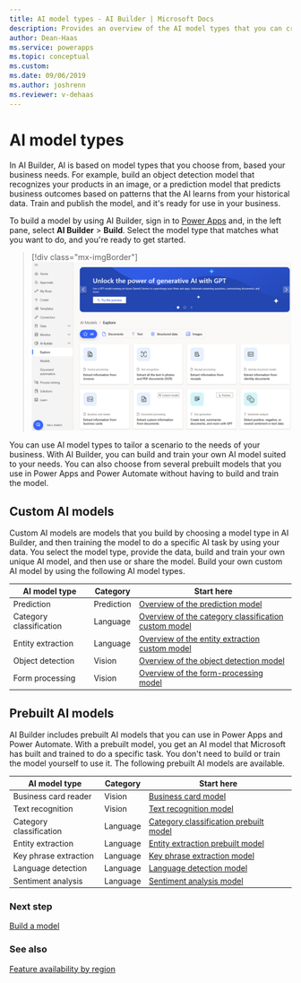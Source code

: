 ```yaml
---
title: AI model types - AI Builder | Microsoft Docs
description: Provides an overview of the AI model types that you can create in AI Builder.
author: Dean-Haas
ms.service: powerapps
ms.topic: conceptual
ms.custom: 
ms.date: 09/06/2019
ms.author: joshrenn
ms.reviewer: v-dehaas
---
```


# AI model types

In AI Builder, AI is based on model types that you choose from, based your business needs. For example, build an object detection model that recognizes your products in an image, or a prediction model that predicts business outcomes based on patterns that the AI learns from your historical data. Train and publish the model, and it's ready for use in your business.

To build a model by using AI Builder, sign in to [Power Apps](https://make.powerapps.com) and, in the left pane, select **AI Builder** > **Build**. Select the model type that matches what you want to do, and you're ready to get started.

> [!div class="mx-imgBorder"]
> ![AI Builder home page](media/ai-builder-home.png "AI Builder home page")

<!--You don't really need the "List of AI model types" H2. I think it's better that the article TOC includes the headings below than just an H2 that repeats the title of the article.-->
You can use AI model types to tailor<!--Suggested.--> a scenario to the needs of your business. With AI Builder, you can build and train your own AI model suited to your needs. You can also choose from several prebuilt models that you use in Power Apps and Power Automate without having to build and train the model.

## Custom AI models

Custom AI models are models that you build by choosing a model type in AI Builder, and then training the model to do a specific AI task by using your data. You select the model type, provide the data, build and train your own unique AI model, and then use or share the model. Build your own custom AI model by using the following AI model types.<!--No colon to introduce a table, via Writing Style Guide.-->
<!--Rearranged the table to match the order in which the models are discussed in the docset.-->
| AI model type  | Category<!--"Category" and its values of Prediction, Language, and Vision only seem to occur on this page. I kept expecting to see it used elsewhere or at least for its significance to be explained. Can you expand on it?-->  | Start here |
|---|---|---|
| Prediction   | Prediction  | [Overview of the prediction model](prediction-overview.md) |
| Category classification  |Language   | [Overview of the category classification custom model](text-classification-overview.md) |
| Entity extraction  |Language   | [Overview of the entity extraction custom model](entity-extraction-overview.md) |
| Object detection  | Vision   | [Overview of the object detection model](object-detection-overview.md) |
| Form processing  | Vision   | [Overview of the form-processing model](form-processing-model-overview.md) |

## Prebuilt AI models

AI Builder includes<!--Suggested--> prebuilt AI models that you can use in Power Apps and Power Automate. With a prebuilt model, you get an AI model that Microsoft has built and trained to do a specific task. You don't need to build or train the model yourself to use it. The following prebuilt AI models are available.
<!--I took the liberty of adding the entity extraction prebuilt model. Edit okay? -->
| AI model type | Category |Start here |
|--------|--------|--------|
|Business card reader |Vision | [Business card model](prebuilt-business-card.md)
|Text recognition |Vision | [Text recognition model](prebuilt-text-recognition.md)
|Category classification |Language | [Category classification prebuilt model](prebuilt-category-classification.md)
|Entity extraction| Language | [Entity extraction prebuilt model](prebuilt-entity-extraction.md)
|Key phrase extraction |Language | [Key phrase extraction model](prebuilt-key-phrase.md)
|Language detection |Language | [Language detection model](prebuilt-language-detection.md)
|Sentiment analysis |Language | [Sentiment analysis model](prebuilt-sentiment-analysis.md)

### Next step

[Build a model](build-model.md)

### See also

[Feature availability by region](availability-region.md)
